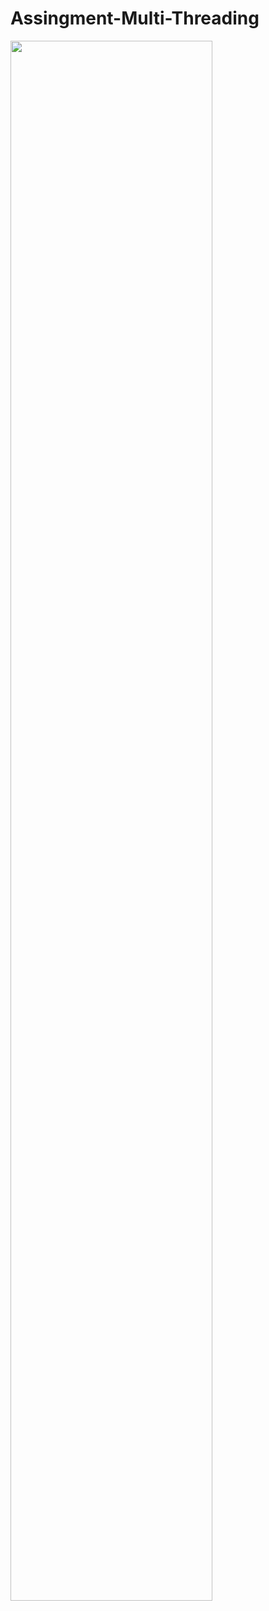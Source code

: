 # Assingment-Multi-Threading

<img src="https://github.com/psrana/Assingment-Multi-Threading/assets/7460892/3b78fbd2-9742-456c-9a90-3f9ceae42afb" width="80%" height="80%">
